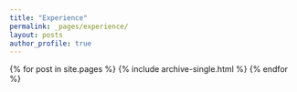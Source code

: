 ```yaml
---
title: "Experience"
permalink: _pages/experience/
layout: posts
author_profile: true
---
```


{% for post in site.pages %}
  {% include archive-single.html %}
{% endfor %}